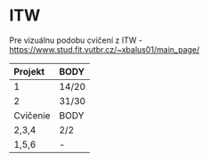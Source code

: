 # ITW
Pre vizuálnu podobu cvičení z ITW - https://www.stud.fit.vutbr.cz/~xbalus01/main_page/

| Projekt | BODY  |
|:--------|:------|
| 1       | 14/20 |
| 2       | 31/30 |
| Cvičenie| BODY  |
| 2,3,4   | 2/2   |
| 1,5,6   | -     |
